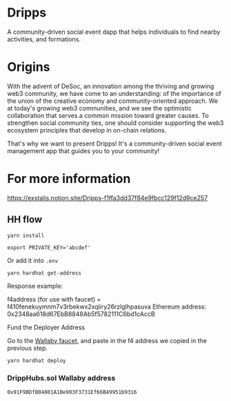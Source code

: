 # Dripps
A community-driven social event dapp that helps individuals to find nearby activities, and formations.


# Origins
With the advent of DeSoc,  an innovation among the thriving and growing web3 community, we have come to an understanding: of the importance of the union of the creative economy and community-oriented approach. We at today's growing web3 communities, and we see the optimistic collaboration that serves a common mission toward greater causes. To strengthen social community ties, one should consider supporting the web3 ecosystem principles that develop in on-chain relations.

That's why we want to present Dripps! It's a community-driven social event management app that guides you to your community!


# For more information
https://exstalis.notion.site/Dripps-f1ffa3dd37f84e9fbcc129f12d9ce257


## HH flow

```
yarn install
```

```
export PRIVATE_KEY='abcdef'
```
Or add it into `.env`

```
yarn hardhat get-address
```

Response example:

f4address (for use with faucet) =  f410fenekuymnm7v3rbekwx2xqiiry26rzlglhpasuva
Ethereum address: 0x2348aa618d67EbB8848Ab5f5782111C6bd1cAccB

Fund the Deployer Address

Go to the [Wallaby faucet](https://wallaby.network/#faucet), and paste in the f4 address we copied in the previous step.

```
yarn hardhat deploy
```

### DrippHubs.sol Wallaby address 

```
0x91F9BDfB04801A1Be903F3731Ef66B49951b9316
```
